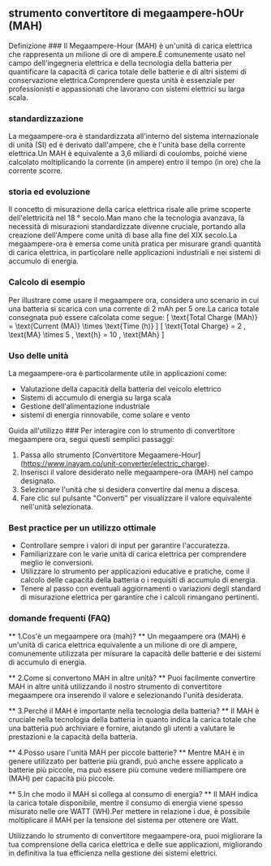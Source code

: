 ## strumento convertitore di megaampere-hOUr (MAH)

Definizione ###
Il Megaampere-Hour (MAH) è un'unità di carica elettrica che rappresenta un milione di ore di ampere.È comunemente usato nel campo dell'ingegneria elettrica e della tecnologia della batteria per quantificare la capacità di carica totale delle batterie e di altri sistemi di conservazione elettrica.Comprendere questa unità è essenziale per professionisti e appassionati che lavorano con sistemi elettrici su larga scala.

### standardizzazione
La megaampere-ora è standardizzata all'interno del sistema internazionale di unità (SI) ed è derivato dall'ampere, che è l'unità base della corrente elettrica.Un MAH è equivalente a 3,6 miliardi di coulombs, poiché viene calcolato moltiplicando la corrente (in ampere) entro il tempo (in ore) che la corrente scorre.

### storia ed evoluzione
Il concetto di misurazione della carica elettrica risale alle prime scoperte dell'elettricità nel 18 ° secolo.Man mano che la tecnologia avanzava, la necessità di misurazioni standardizzate divenne cruciale, portando alla creazione dell'Ampere come unità di base alla fine del XIX secolo.La megaampere-ora è emersa come unità pratica per misurare grandi quantità di carica elettrica, in particolare nelle applicazioni industriali e nei sistemi di accumulo di energia.

### Calcolo di esempio
Per illustrare come usare il megaampere ora, considera uno scenario in cui una batteria si scarica con una corrente di 2 mAh per 5 ore.La carica totale consegnata può essere calcolata come segue:
\[ \text{Total Charge (MAh)} = \text{Current (MA)} \times \text{Time (h)} \]
\[ \text{Total Charge} = 2 \, \text{MA} \times 5 \, \text{h} = 10 \, \text{MAh} \]

### Uso delle unità
La megaampere-ora è particolarmente utile in applicazioni come:
- Valutazione della capacità della batteria del veicolo elettrico
- Sistemi di accumulo di energia su larga scala
- Gestione dell'alimentazione industriale
- sistemi di energia rinnovabile, come solare e vento

Guida all'utilizzo ###
Per interagire con lo strumento di convertitore megaampere ora, segui questi semplici passaggi:
1. Passa allo strumento [Convertitore Megaamere-Hour] (https://www.inayam.co/unit-converter/electric_charge).
2. Inserisci il valore desiderato nelle megaampere-ora (MAH) nel campo designato.
3. Selezionare l'unità che si desidera convertire dal menu a discesa.
4. Fare clic sul pulsante "Converti" per visualizzare il valore equivalente nell'unità selezionata.

### Best practice per un utilizzo ottimale
- Controllare sempre i valori di input per garantire l'accuratezza.
- Familiarizzare con le varie unità di carica elettrica per comprendere meglio le conversioni.
- Utilizzare lo strumento per applicazioni educative e pratiche, come il calcolo delle capacità della batteria o i requisiti di accumulo di energia.
- Tenere al passo con eventuali aggiornamenti o variazioni degli standard di misurazione elettrica per garantire che i calcoli rimangano pertinenti.

### domande frequenti (FAQ)

** 1.Cos'è un megaampere ora (mah)? **
Un megaampere ora (MAH) è un'unità di carica elettrica equivalente a un milione di ore di ampere, comunemente utilizzata per misurare la capacità delle batterie e dei sistemi di accumulo di energia.

** 2.Come si convertono MAH in altre unità? **
Puoi facilmente convertire MAH in altre unità utilizzando il nostro strumento di convertitore megaampere ora inserendo il valore e selezionando l'unità desiderata.

** 3.Perché il MAH è importante nella tecnologia della batteria? **
Il MAH è cruciale nella tecnologia della batteria in quanto indica la carica totale che una batteria può archiviare e fornire, aiutando gli utenti a valutare le prestazioni e la capacità della batteria.

** 4.Posso usare l'unità MAH per piccole batterie? **
Mentre MAH è in genere utilizzato per batterie più grandi, può anche essere applicato a batterie più piccole, ma può essere più comune vedere milliampere ore (MAH) per capacità più piccole.

** 5.In che modo il MAH si collega al consumo di energia? **
Il MAH indica la carica totale disponibile, mentre il consumo di energia viene spesso misurato nelle ore WATT (WH).Per mettere in relazione i due, è possibile moltiplicare il MAH per la tensione del sistema per ottenere ore Watt.

Utilizzando lo strumento di convertitore megaampere-ora, puoi migliorare la tua comprensione della carica elettrica e delle sue applicazioni, migliorando in definitiva la tua efficienza nella gestione dei sistemi elettrici.